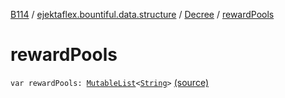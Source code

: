 [B114](../../index.md) / [ejektaflex.bountiful.data.structure](../index.md) / [Decree](index.md) / [rewardPools](./reward-pools.md)

# rewardPools

`var rewardPools: `[`MutableList`](https://kotlinlang.org/api/latest/jvm/stdlib/kotlin.collections/-mutable-list/index.html)`<`[`String`](https://kotlinlang.org/api/latest/jvm/stdlib/kotlin/-string/index.html)`>` [(source)](https://github.com/ejektaflex/Bountiful/tree/develop/src/main/kotlin/ejektaflex/bountiful/data/structure/Decree.kt#L12)